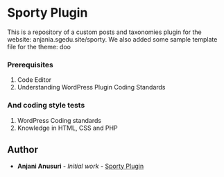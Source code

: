 # Sporty Plugin

This is a repository of a custom posts and taxonomies plugin for the website: anjania.sgedu.site/sporty. We also added some sample template file for the theme: doo

### Prerequisites

1. Code Editor
2. Understanding WordPress Plugin Coding Standards

### And coding style tests

1. WordPress Coding standards
2. Knowledge in HTML, CSS and PHP

## Author

* **Anjani Anusuri** - *Initial work* - [Sporty Plugin](https://github.com/cms_plugin)
